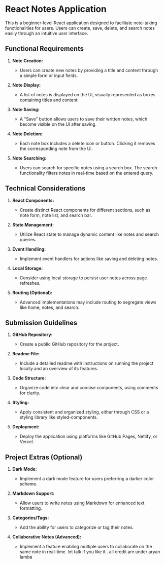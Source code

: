 # React Notes Application

This is a beginner-level React application designed to facilitate note-taking functionalities for users. Users can create, save, delete, and search notes easily through an intuitive user interface.

## Functional Requirements

1. **Note Creation:**
   - Users can create new notes by providing a title and content through a simple form or input fields.

2. **Note Display:**
   - A list of notes is displayed on the UI, visually represented as boxes containing titles and content.

3. **Note Saving:**
   - A "Save" button allows users to save their written notes, which become visible on the UI after saving.

4. **Note Deletion:**
   - Each note box includes a delete icon or button. Clicking it removes the corresponding note from the UI.

5. **Note Searching:**
   - Users can search for specific notes using a search box. The search functionality filters notes in real-time based on the entered query.

## Technical Considerations

1. **React Components:**
   - Create distinct React components for different sections, such as note form, note list, and search bar.

2. **State Management:**
   - Utilize React state to manage dynamic content like notes and search queries.

3. **Event Handling:**
   - Implement event handlers for actions like saving and deleting notes.

4. **Local Storage:**
   - Consider using local storage to persist user notes across page refreshes.

5. **Routing (Optional):**
   - Advanced implementations may include routing to segregate views like home, notes, and search.

## Submission Guidelines

1. **GitHub Repository:**
   - Create a public GitHub repository for the project.

2. **Readme File:**
   - Include a detailed readme with instructions on running the project locally and an overview of its features.

3. **Code Structure:**
   - Organize code into clear and concise components, using comments for clarity.

4. **Styling:**
   - Apply consistent and organized styling, either through CSS or a styling library like styled-components.

5. **Deployment:**
   - Deploy the application using platforms like GitHub Pages, Netlify, or Vercel.

## Project Extras (Optional)

1. **Dark Mode:**
   - Implement a dark mode feature for users preferring a darker color scheme.

2. **Markdown Support:**
   - Allow users to write notes using Markdown for enhanced text formatting.

3. **Categories/Tags:**
   - Add the ability for users to categorize or tag their notes.

4. **Collaborative Notes (Advanced):**
   - Implement a feature enabling multiple users to collaborate on the same note in real-time.
let talk if you like it .
all credit are  under aryan lamba 
